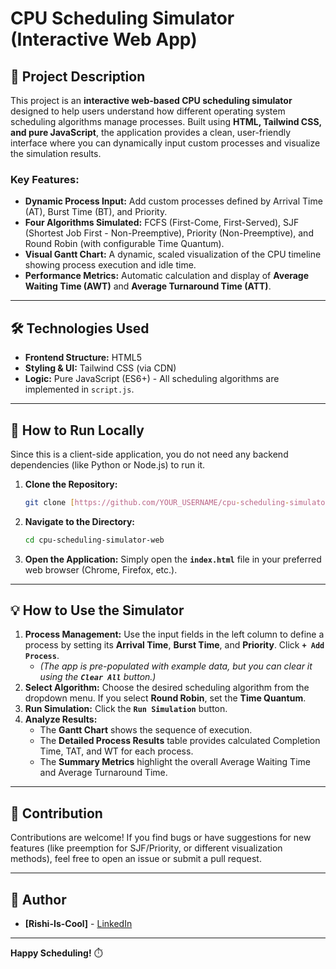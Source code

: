 # CPU Scheduling Simulator (Interactive Web App)

## 🌟 Project Description

This project is an **interactive web-based CPU scheduling simulator** designed to help users understand how different operating system scheduling algorithms manage processes. Built using **HTML, Tailwind CSS, and pure JavaScript**, the application provides a clean, user-friendly interface where you can dynamically input custom processes and visualize the simulation results.

### Key Features:
* **Dynamic Process Input:** Add custom processes defined by Arrival Time (AT), Burst Time (BT), and Priority.
* **Four Algorithms Simulated:** FCFS (First-Come, First-Served), SJF (Shortest Job First - Non-Preemptive), Priority (Non-Preemptive), and Round Robin (with configurable Time Quantum).
* **Visual Gantt Chart:** A dynamic, scaled visualization of the CPU timeline showing process execution and idle time.
* **Performance Metrics:** Automatic calculation and display of **Average Waiting Time (AWT)** and **Average Turnaround Time (ATT)**.

---

## 🛠️ Technologies Used

* **Frontend Structure:** HTML5
* **Styling & UI:** Tailwind CSS (via CDN)
* **Logic:** Pure JavaScript (ES6+) - All scheduling algorithms are implemented in `script.js`.

---

## 🚀 How to Run Locally

Since this is a client-side application, you do not need any backend dependencies (like Python or Node.js) to run it.

1.  **Clone the Repository:**
    ```bash
    git clone [https://github.com/YOUR_USERNAME/cpu-scheduling-simulator-web.git](https://github.com/YOUR_USERNAME/cpu-scheduling-simulator-web.git)
    ```

2.  **Navigate to the Directory:**
    ```bash
    cd cpu-scheduling-simulator-web
    ```

3.  **Open the Application:**
    Simply open the **`index.html`** file in your preferred web browser (Chrome, Firefox, etc.).

---

## 💡 How to Use the Simulator

1.  **Process Management:** Use the input fields in the left column to define a process by setting its **Arrival Time**, **Burst Time**, and **Priority**. Click **`+ Add Process`**.
    * *(The app is pre-populated with example data, but you can clear it using the **`Clear All`** button.)*
2.  **Select Algorithm:** Choose the desired scheduling algorithm from the dropdown menu. If you select **Round Robin**, set the **Time Quantum**.
3.  **Run Simulation:** Click the **`Run Simulation`** button.
4.  **Analyze Results:**
    * The **Gantt Chart** shows the sequence of execution.
    * The **Detailed Process Results** table provides calculated Completion Time, TAT, and WT for each process.
    * The **Summary Metrics** highlight the overall Average Waiting Time and Average Turnaround Time.

---

## 🤝 Contribution

Contributions are welcome! If you find bugs or have suggestions for new features (like preemption for SJF/Priority, or different visualization methods), feel free to open an issue or submit a pull request.

---

## 👤 Author

* **[Rishi-Is-Cool]** - [LinkedIn](https://www.linkedin.com/in/rishikesh-patil-486194312/)

---

**Happy Scheduling!** ⏱️

